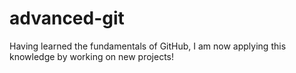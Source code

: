 # advanced-git
Having learned the fundamentals of GitHub, I am now applying this knowledge by working on new projects!
